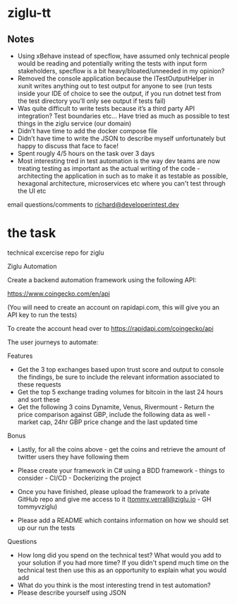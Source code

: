 # ziglu-tt

## Notes
* Using xBehave instead of specflow, have assumed only technical people would be reading and potentially writing the tests with input form stakeholders, specflow is a bit heavy/bloated/unneeded in my opinion?
* Removed the console application because the ITestOutputHelper in xunit writes anything out to test output for anyone to see (run tests inside your IDE of choice to see the output, if you run dotnet test from the test directory you’ll only see output if tests fail)
* Was quite difficult to write tests because it’s a third party API integration? Test boundaries etc… Have tried as much as possible to test things in the ziglu service (our domain)
* Didn’t have time to add the docker compose file
* Didn’t have time to write the JSON to describe myself unfortunately but happy to discuss that face to face!
* Spent rougly 4/5 hours on the task over 3 days
* Most interesting tred in test automation is the way dev teams are now treating testing as important as the actual writing of the code - architecting the application in such as to make it as testable as possible, hexagonal architecture, microservices etc where you can't test through the UI etc
     
email questions/comments to richard@developerintest.dev

# the task

technical excercise repo for ziglu

Ziglu Automation

Create a backend automation framework using the following API:

https://www.coingecko.com/en/api

(You will need to create an account on rapidapi.com, this will give you an API key to run the tests)

To create the account head over to https://rapidapi.com/coingecko/api

The user journeys to automate:

Features
* Get the 3 top exchanges based upon trust score and output to console the findings, be sure to include the relevant information associated to these requests
* Get the top 5 exchange trading volumes for bitcoin in the last 24 hours and sort these
* Get the following 3 coins Dynamite, Venus, Rivermount - Return the price comparison against GBP, include the following data as well - market cap,  24hr GBP price change and the last updated time

Bonus 
* Lastly, for all the coins above - get the coins and retrieve the amount of twitter users they have following them

* Please create your framework in C# using a BDD framework - things to consider -  CI/CD  - Dockerizing the project
* Once you have finished, please upload the framework to a private GitHub repo and give me access to it (tommy.verrall@ziglu.io - GH tommyvziglu)
* Please add a README which contains information on how we should set up our run the tests

Questions
* How long did you spend on the technical test? What would you add to your solution if you had more time? If you didn't spend much time on the technical test then use this as an opportunity to explain what you would add
* What do you think is the most interesting trend in test automation?
* Please describe yourself using JSON
